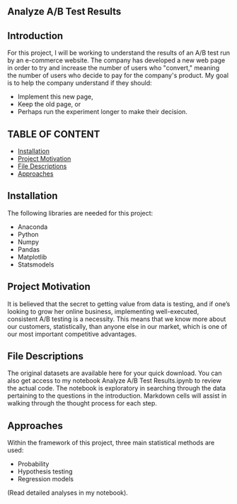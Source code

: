 ## Analyze A/B Test Results

Introduction
------------
For this project, I will be working to understand the results of an A/B test run by an e-commerce website. The company has developed a new web page in order to try and increase the number of users who "convert," meaning the number of users who decide to pay for the company's product. My goal is to help the company understand if they should:
- Implement this new page, 
- Keep the old page, or 
- Perhaps run the experiment longer to make their decision.

TABLE OF CONTENT
---------------------

 * [Installation](#installation)
 * [Project Motivation](#motivation)
 * [File Descriptions](#files)
 * [Approaches](#approaches)

Installation <a name="installation"></a>
------------
The following libraries are needed for this project:
* Anaconda
* Python
* Numpy
* Pandas
* Matplotlib
* Statsmodels

Project Motivation <a name="motivation"></a>
------------
It is believed that the secret to getting value from data is testing, and if one’s looking to grow her online business, implementing well-executed, consistent A/B testing is a necessity. This means that we know more about our customers, statistically, than anyone else in our market, which is one of our most important competitive advantages.

File Descriptions <a name="files"></a>
------------
The original datasets are available here for your quick download. You can also get access to my notebook Analyze A/B Test Results.ipynb to review the actual code. The notebook is exploratory in searching through the data pertaining to the questions in the introduction. Markdown cells will assist in walking through the thought process for each step.

Approaches <a name="approaches"></a>
------------
Within the framework of this project, three main statistical methods are used:

- Probability
- Hypothesis testing
- Regression models

(Read detailed analyses in my notebook).
